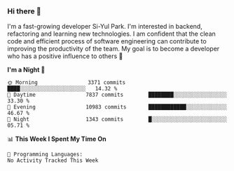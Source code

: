 ### Hi there 👋


I'm a fast-growing developer Si-Yul Park. I'm interested in backend, refactoring and learning new technologies. I am confident that the clean code and efficient process of software engineering can contribute to improving the productivity of the team. My goal is to become a developer who has a positive influence to others 🔭

<!--START_SECTION:waka-->
**I'm a Night 🦉** 

```text
🌞 Morning                3371 commits        ████░░░░░░░░░░░░░░░░░░░░░   14.32 % 
🌆 Daytime                7837 commits        ████████░░░░░░░░░░░░░░░░░   33.30 % 
🌃 Evening                10983 commits       ████████████░░░░░░░░░░░░░   46.67 % 
🌙 Night                  1343 commits        █░░░░░░░░░░░░░░░░░░░░░░░░   05.71 % 
```


📊 **This Week I Spent My Time On** 

```text
💬 Programming Languages: 
No Activity Tracked This Week
```


<!--END_SECTION:waka-->
